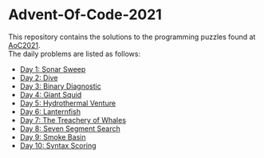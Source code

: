 # Advent-Of-Code-2021
This repository contains the solutions to the programming puzzles found at [AoC2021](https://adventofcode.com/2021).  
The daily problems are listed as follows:
* [Day 1: Sonar Sweep](./Day1/)
* [Day 2: Dive](./Day2/)
* [Day 3: Binary Diagnostic](./Day3/)
* [Day 4: Giant Squid](./Day4/)
* [Day 5: Hydrothermal Venture](./Day5/)
* [Day 6: Lanternfish](./Day6/)
* [Day 7: The Treachery of Whales](./Day7/)
* [Day 8: Seven Segment Search](./Day8/)
* [Day 9: Smoke Basin](./Day9/)
* [Day 10: Syntax Scoring](./Day10/)